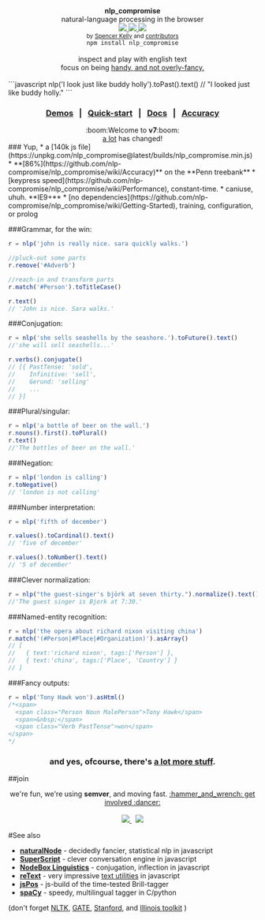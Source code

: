 <div align="center">
  <strong>nlp_compromise</strong>
  <div>natural-language processing in the browser</div>
  <a href="https://www.codacy.com/app/spencerkelly86/nlp_compromise">
    <img src="https://api.codacy.com/project/badge/grade/82cc8ebd98b64ed199d7be6021488062" />
  </a>
  <a href="https://npmjs.org/package/nlp_compromise">
    <img src="https://img.shields.io/npm/v/nlp_compromise.svg?style=flat-square" />
  </a>
  <a href="https://nodejs.org/api/documentation.html#documentation_stability_index">
    <img src="https://img.shields.io/badge/stability-experimental-orange.svg?style=flat-square" />
  </a>
</div>
<div align="center">
  <sub>
    by
    <a href="https://github.com/spencermountain">Spencer Kelly</a> and
    <a href="https://github.com/nlp-compromise/nlp_compromise/graphs/contributors">
      contributors
    </a>
  </sub>
</div>
<div align="center">
  <code>npm install nlp_compromise</code>
</div>
<br/>
<div align="center">
  inspect and play with english text
  <div>
    focus on being <a href="https://github.com/nlp-compromise/nlp_compromise/wiki/Justification">handy, and not overly-fancy.</a>
  </div>
</div>
<br/>
```javascript
nlp('I look just like buddy holly').toPast().text()
// "I looked just like buddy holly."
```
<h3 align="center">
  <a href="http://nlpcompromise.com">Demos</a>
  <span>&nbsp; | &nbsp;</span>
  <a href="https://github.com/nlp-compromise/nlp_compromise/wiki/Getting-Started">Quick-start</a>
  <span>&nbsp; | &nbsp;</span>
  <a href="https://github.com/nlp-compromise/nlp_compromise/wiki/API">Docs</a>
  <span>&nbsp; | &nbsp;</span>
  <a href="https://github.com/nlp-compromise/nlp_compromise/wiki/Accuracy">Accuracy</a>
</h3>
<div align="center">
  :boom:Welcome to <b>v7</b>:boom:
  <div>
    <a href="https://github.com/nlp-compromise/nlp_compromise/wiki/v7-upgrade-instructions">a lot</a>
    has changed!
  </div>
</div>
### Yup,
* a [140k js file](https://unpkg.com/nlp_compromise@latest/builds/nlp_compromise.min.js)
* **[86%](https://github.com/nlp-compromise/nlp_compromise/wiki/Accuracy)** on the **Penn treebank**
* [keypress speed](https://github.com/nlp-compromise/nlp_compromise/wiki/Performance), constant-time.
* caniuse, uhuh. **IE9+**
* [no dependencies](https://github.com/nlp-compromise/nlp_compromise/wiki/Getting-Started), training, configuration, or prolog


###Grammar, for the win:
```javascript
r = nlp('john is really nice. sara quickly walks.')

//pluck-out some parts
r.remove('#Adverb')

//reach-in and transform parts
r.match('#Person').toTitleCase()

r.text()
// 'John is nice. Sara walks.'
```

###Conjugation:
```javascript
r = nlp('she sells seashells by the seashore.').toFuture().text()
//'she will sell seashells...'

r.verbs().conjugate()
// [{ PastTense: 'sold',
//    Infinitive: 'sell',
//    Gerund: 'selling'
//    ...
// }]
```

###Plural/singular:
```javascript
r = nlp('a bottle of beer on the wall.')
r.nouns().first().toPlural()
r.text()
//'The bottles of beer on the wall.'
```

###Negation:
```javascript
r = nlp('london is calling')
r.toNegative()
// 'london is not calling'
```

###Number interpretation:
```javascript
r = nlp('fifth of december')

r.values().toCardinal().text()
// 'five of december'

r.values().toNumber().text()
// '5 of december'
```

###Clever normalization:
```javascript
r = nlp("the guest-singer's björk at seven thirty.").normalize().text()
//'The guest singer is Bjork at 7:30.'
```

###Named-entity recognition:
```javascript
r = nlp('the opera about richard nixon visiting china')
r.match('(#Person|#Place|#Organization)').asArray()
// [
//   { text:'richard nixon', tags:['Person'] },
//   { text:'china', tags:['Place', 'Country'] }
// ]
```

###Fancy outputs:
```javascript
r = nlp('Tony Hawk won').asHtml()
/*<span>
  <span class="Person Noun MalePerson">Tony Hawk</span>
  <span>&nbsp;</span>
  <span class="Verb PastTense">won</span>
</span>
*/
```
<h3 align="center">
  and yes, ofcourse, there's <a href="https://github.com/nlp-compromise/nlp_compromise/wiki/API">a lot more stuff</a>.
</h3>

##join
<div align="center">
  we're fun, we're using <b>semver</b>, and moving fast.
  <a href="https://github.com/nlp-compromise/nlp_compromise/wiki/Contributing">:hammer_and_wrench: get involved :dancer:</a>
</div>
<br/>
<div align="center">
  <a href="https://www.youtube.com/watch?v=tk_JGu2AbJY">
    <img src="http://img.youtube.com/vi/tk_JGu2AbJY/mqdefault.jpg"/>
  </a>
  <span> &nbsp; </span>
  <a href="https://www.youtube.com/watch?v=WuPVS2tCg8s">
    <img src="http://img.youtube.com/vi/WuPVS2tCg8s/mqdefault.jpg"/>
  </a>
</div>

#See also
* **[naturalNode](https://github.com/NaturalNode/natural)** - decidedly fancier, statistical nlp in javascript
* **[SuperScript](http://superscriptjs.com/)** - clever conversation engine in javascript
* **[NodeBox Linguistics](https://www.nodebox.net/code/index.php/Linguistics)** - conjugation, inflection in javascript
* **[reText](https://github.com/wooorm/retext)** - very impressive [text utilities](https://github.com/wooorm/retext/blob/master/doc/plugins.md) in javascript
* **[jsPos](https://code.google.com/archive/p/jspos/)** - js-build of the time-tested Brill-tagger
* **[spaCy](https://spacy.io/)** - speedy, multilingual tagger in C/python

(don't forget
[NLTK](http://www.nltk.org/),
[GATE](https://gate.ac.uk),
[Stanford](http://nlp.stanford.edu/software/lex-parser.shtml),
and
[Illinois toolkit](http://cogcomp.cs.illinois.edu/page/software/)
)
